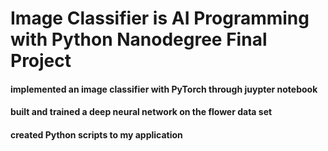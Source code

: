# Image Classifier is AI Programming with Python Nanodegree Final Project 
#### implemented an image classifier with PyTorch through juypter notebook
#### built and trained a deep neural network on the flower data set 
#### created Python scripts to my application
